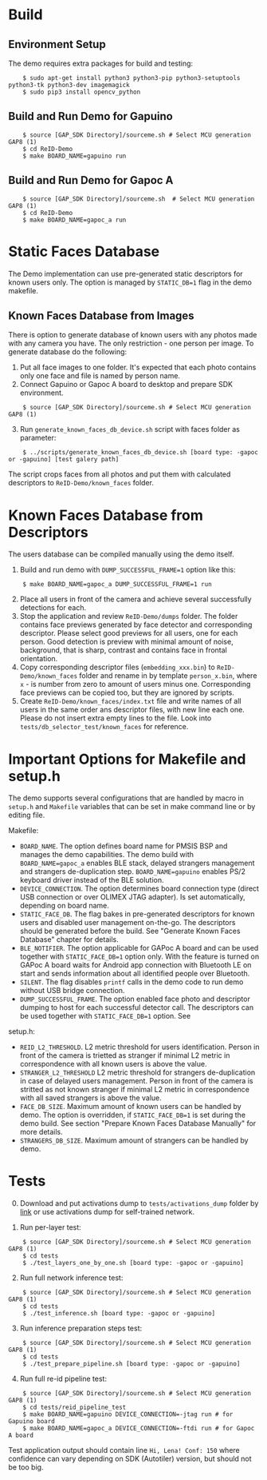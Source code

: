 # Build
## Environment Setup

The demo requires extra packages for build and testing:

```
    $ sudo apt-get install python3 python3-pip python3-setuptools python3-tk python3-dev imagemagick
    $ sudo pip3 install opencv_python
```

## Build and Run Demo for Gapuino

```
    $ source [GAP_SDK Directory]/sourceme.sh # Select MCU generation GAP8 (1)
    $ cd ReID-Demo
    $ make BOARD_NAME=gapuino run
```

## Build and Run Demo for Gapoc A

```
    $ source [GAP_SDK Directory]/sourceme.sh  # Select MCU generation GAP8 (1)
    $ cd ReID-Demo
    $ make BOARD_NAME=gapoc_a run
```

# Static Faces Database

The Demo implementation can use pre-generated static descriptors for known users only. The option is managed by `STATIC_DB=1` flag in the demo makefile.

## Known Faces Database from Images

There is option to generate database of known users with any photos made with any camera you have. The only restriction - one person per image. To generate database do the following:

1. Put all face images to one folder. It's expected that each photo contains only one face and file is named by person name.
2. Connect Gapuino or Gapoc A board to desktop and prepare SDK environment.
```
    $ source [GAP_SDK Directory]/sourceme.sh # Select MCU generation GAP8 (1)
```
3. Run `generate_known_faces_db_device.sh` script with faces folder as parameter:
```
    $ ../scripts/generate_known_faces_db_device.sh [board type: -gapoc or -gapuino] [test galery path]
```
The script crops faces from all photos and put them with calculated descriptors to `ReID-Demo/known_faces` folder.

# Known Faces Database from Descriptors

The users database can be compiled manually using the demo itself.

1. Build and run demo with `DUMP_SUCCESSFUL_FRAME=1` option like this:
```
    $ make BOARD_NAME=gapoc_a DUMP_SUCCESSFUL_FRAME=1 run
```
2. Place all users in front of the camera and achieve several successfully detections for each.
3. Stop the application and review `ReID-Demo/dumps` folder. The folder contains face previews generated by face detector and corresponding descriptor. Please select good previews for all users, one for each person. Good detection is preview with minimal amount of noise, background, that is sharp, contrast and contains face in frontal orientation.
4. Copy corresponding descriptor files (`embedding_xxx.bin`) to `ReID-Demo/known_faces` folder and rename in by template `person_x.bin`, where `x` - is number from zero to amount of users minus one. Corresponding face previews can be copied too, but they are ignored by scripts.
5. Create `ReID-Demo/known_faces/index.txt` file and write names of all users in the same order ans descriptor files, with new line each one. Please do not insert extra empty lines to the file. Look into `tests/db_selector_test/known_faces` for reference.

# Important Options for Makefile and setup.h

The demo supports several configurations that are handled by macro in `setup.h` and `Makefile` variables that can be set in make command line or by editing file.

Makefile:
- `BOARD_NAME`. The option defines board name for PMSIS BSP and manages the demo capabilities. The demo build with `BOARD_NAME=gapoc_a` enables BLE stack, delayed strangers management and strangers de-duplication step. `BOARD_NAME=gapuino` enables PS/2 keyboard driver instead of the BLE solution.
- `DEVICE_CONNECTION`. The option determines board connection type (direct USB connection or over OLIMEX JTAG adapter). Is set automatically, depending on board name.
- `STATIC_FACE_DB`. The flag bakes in pre-generated descriptors for known users and disabled user management on-the-go. The descriptors should be generated before the build. See "Generate Known Faces Database" chapter for details.
- `BLE_NOTIFIER`. The option applicable for GAPoc A board and can be used together with `STATIC_FACE_DB=1` option only. With the feature is turned on GAPoc A board waits for Android app connection with Bluetooth LE on start and sends information about all identified people over Bluetooth.
- `SILENT`. The flag disables `printf` calls in the demo code to run demo without USB bridge connection.
- `DUMP_SUCCESSFUL_FRAME`. The option enabled face photo and descriptor dumping to host for each successful detector call. The descriptors can be used together with `STATIC_FACE_DB=1` option. See

setup.h:
- `REID_L2_THRESHOLD`. L2 metric threshold for users identification. Person in front of the camera is trietted as stranger if minimal L2 metric in correspondence with all known users is above the value.
- `STRANGER_L2_THRESHOLD`  L2 metric threshold for strangers de-duplication in case of delayed users management. Person in front of the camera is stritted as not known stranger if minimal L2 metric in correspondence with all saved strangers is above the value.
- `FACE_DB_SIZE`. Maximum amount of known users can be handled by demo. The option is overridden, if `STATIC_FACE_DB=1` is set during the demo build. See section "Prepare Known Faces Database Manually" for more details.
- `STRANGERS_DB_SIZE`. Maximum amount of strangers can be handled by demo.

# Tests

0. Download and put activations dump to `tests/activations_dump` folder by [link](https://drive.google.com/open?id=1creh2qAjHYq2bLLcJoQS7W-q_B4pCIHN) or use activations dump for self-trained network.

1. Run per-layer test:
```
    $ source [GAP_SDK Directory]/sourceme.sh # Select MCU generation GAP8 (1)
    $ cd tests
    $ ./test_layers_one_by_one.sh [board type: -gapoc or -gapuino]
```

2. Run full network inference test:
```
    $ source [GAP_SDK Directory]/sourceme.sh # Select MCU generation GAP8 (1)
    $ cd tests
    $ ./test_inference.sh [board type: -gapoc or -gapuino]
```

3. Run inference preparation steps test:
```
    $ source [GAP_SDK Directory]/sourceme.sh # Select MCU generation GAP8 (1)
    $ cd tests
    $ ./test_prepare_pipeline.sh [board type: -gapoc or -gapuino]
```

4. Run full re-id pipeline test:
```
    $ source [GAP_SDK Directory]/sourceme.sh # Select MCU generation GAP8 (1)
    $ cd tests/reid_pipeline_test
    $ make BOARD_NAME=gapuino DEVICE_CONNECTION=-jtag run # for Gapuino board
    $ make BOARD_NAME=gapoc_a DEVICE_CONNECTION=-ftdi run # for Gapoc A board
```
Test application output should contain line `Hi, Lena! Conf: 150` where confidence can vary depending on SDK (Autotiler) version, but should not be too big.
